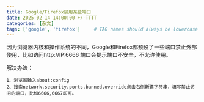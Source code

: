 ```yaml
---
title: Google/Firefox禁用某些端口
date: 2025-02-14 14:00:00 +/-TTTT
categories: [杂文]
tags: ['google', 'firefox']     # TAG names should always be lowercase
---
```




因为浏览器内核和操作系统的不同，Google和Firefox都预设了一些端口禁止外部使用，比如访问http://IP:6666 端口会提示端口不安全，不允许使用。



解决办法：

```
1、浏览器输入about:config
2、搜索network.security.ports.banned.override点击右侧新建字符串，填写禁止访问的端口，比如6666,6667即可。
```

